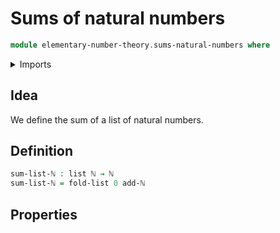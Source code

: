 # Sums of natural numbers

```agda
module elementary-number-theory.sums-natural-numbers where
```

<details><summary>Imports</summary>

```agda
open import elementary-number-theory.addition-natural-numbers
open import elementary-number-theory.natural-numbers

open import lists.lists
```

</details>

## Idea

We define the sum of a list of natural numbers.

## Definition

```agda
sum-list-ℕ : list ℕ → ℕ
sum-list-ℕ = fold-list 0 add-ℕ
```

## Properties
